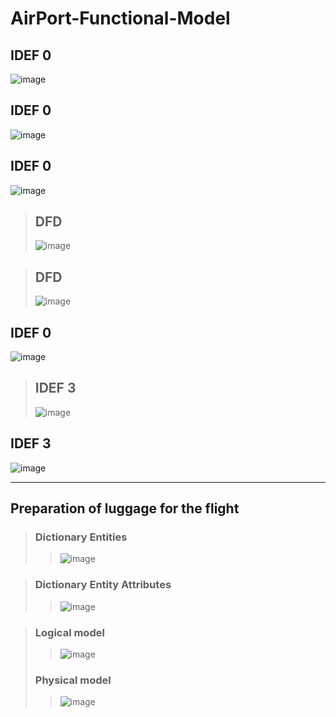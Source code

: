 # AirPort-Functional-Model

## IDEF 0
![image](https://user-images.githubusercontent.com/80168982/166938877-2b372be9-d33c-49e0-ba26-65bd60805b19.png)

## IDEF 0
![image](https://user-images.githubusercontent.com/80168982/166939112-94b5a9ff-6c78-43dd-94cb-23557a9adfff.png)

## IDEF 0
![image](https://user-images.githubusercontent.com/80168982/167289483-12866be5-288a-4657-839d-1ca5e79ad6de.png)

>## DFD
>![image](https://user-images.githubusercontent.com/80168982/167289317-26c93cf1-4c0e-44bb-ad95-48d65a1f706b.png)

>## DFD
>![image](https://user-images.githubusercontent.com/80168982/167287616-3972dc7e-f9ce-4c57-ab8c-4d7c5b98e590.png)

## IDEF 0
![image](https://user-images.githubusercontent.com/80168982/167290426-cd30bf10-f015-4207-84a1-f01d79301e12.png)

>## IDEF 3
>![image](https://user-images.githubusercontent.com/80168982/168009016-2fdeb999-dcd1-490b-b1d5-6a1acb8dc46c.png)

## IDEF 3
![image](https://user-images.githubusercontent.com/80168982/168738666-2c495dd5-0cd9-4f59-90ee-d59bc58afe5e.png)

---
## Preparation of luggage for the flight
>### Dictionary Entities
>>![image](https://user-images.githubusercontent.com/80168982/169301683-48735240-c6e3-40db-9cb3-32971cc03ae3.png)

>### Dictionary Entity Attributes
>>![image](https://user-images.githubusercontent.com/80168982/169301885-e0cfcaa7-d2e0-4c10-a589-d65c4bfeb7fa.png)

>### Logical model
>>![image](https://user-images.githubusercontent.com/80168982/169318946-b426050a-0ca9-41ed-b808-5033171a47eb.png)
>### Physical model
>>![image](https://user-images.githubusercontent.com/80168982/169318710-4ac86083-923b-467a-8c04-87398891d433.png)
